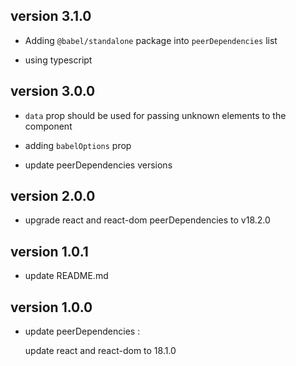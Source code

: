 ## version 3.1.0

- Adding `@babel/standalone` package into `peerDependencies` list

- using typescript

## version 3.0.0

- `data` prop should be used for passing unknown elements to the component

- adding `babelOptions` prop

- update peerDependencies versions

## version 2.0.0

- upgrade react and react-dom peerDependencies to v18.2.0

## version 1.0.1

- update README.md

## version 1.0.0

- update peerDependencies :

  update react and react-dom to 18.1.0
